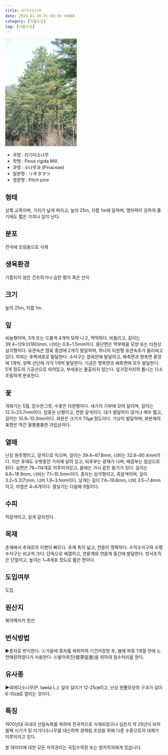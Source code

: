 ```yaml
---
title: 리기다소나무
date: 2024-01-30 01:50:38 +0800
category: [식물도감]
tag: [식물도감]
---
```




![리기다소나무](/assets/img/fileUpload/plants/basic/Pinaceae/Pinus/14987/14987_4_th2.JPG)
- 국명 : 리기다소나무
- 학명 : Pinus rigida Mill.
- 과명 : 소나무과 (Pinaceae)
- 일본명 : リギタマツ
- 영문명 : Pitch pine


## 형태
상록 교목이며, 가지가 넓게 퍼지고, 높이 25m, 지름 1m에 달하며, 맹아력이 강하여 줄기에도 짧은 가지나 잎이 난다.
## 분포
전국에 조림용으로 식재
## 생육환경
기름지지 않은 건조하거나 습한 평지 혹은 산지
## 크기
높이 25m, 지름 1m. 
## 잎
바늘형이며, 3개 또는 드물게 4개씩 모여 나고, 딱딱하다. 비틀리고, 길이는 39.4~129.0(180)mm, 너비는 0.8~1.5mm이다. 횡단면은 역부채꼴 모양 또는 타원상 삼각형이다. 유관속은 엽육 중앙에 2개가 발달하며, 하나의 타원형 유관속초가 둘러싸고 있다. 하피는 후벽세포로 발달한다. 수지구는 엽육안에 발달하고, 배축면과 향축면 중앙에 1개씩, 양쪽 선단에 각각 1개씩 발달한다. 기공은 향축면과 배축면에 모두 발달한다. 5개 정도의 기공선으로 되어있고, 부세포는 돌출되지 않는다. 잎가장자리의 톱니는 다소 조밀하게 분포한다.
## 꽃
개화기는 5월, 암수한그루, 수꽃은 타원형이다. 새가지 기부에 모여 달리며, 길이는 12.3~23.7mm이다. 암꽃은 난형이고, 연한 갈색이다. 대가 발달하지 않거나 매우 짧고, 길이는 10.9~13.3mm이다. 화분은 크기가 70㎛ 정도이다. 기낭이 발달하며, 화분체의 표면은 약간 울퉁불퉁한 과립상이다.

## 열매
난상 원추형이고, 갈색으로 익으며, 길이는 39.4~67.8mm, 너비는 32.6~60.4mm이다. 익은 후에도 오랫동안 가지에 달려 있고, 비후부는 광채가 나며, 배꼽부는 침상으로 된다. 실편은 78~114개로 이루어져있고, 끝에는 가시 같은 돌기가 있다. 길이는 8.6~18.9mm, 너비는 7.1~10.5mm이다. 종자는 삼각형이고, 흑갈색이며, 길이 3.2~5.2(7)mm, 너비 1.9~3.1mm이다. 날개는 길이 7.6~19.8mm, 너비 3.5~7.4mm이고, 자엽은 4~6개이다. 결실기는 다음해 9월이다.
## 수피
적갈색이고, 길게 갈라진다.
## 목재
춘재에서 추재로의 이행이 빠르다. 추재 폭이 넓고, 연륜이 명확하다. 수직수지구와 수평수지구는 비교적 크다. 단독으로 배열하고, 연륜계와 연륜계 중간에 발달한다. 방사조직은 단열이고, 높이는 1~8세포 정도로 짧은 편이다.
## 도입여부
도입
## 원산지
북아메리카 원산
## 번식방법
▶종자로 번식한다. 
ⓐ가을에 종자를 채취하여 기건저장한 후, 봄에 파종 1개월 전에 노천매장하였다가 사용한다.
ⓑ발아촉진(發芽促進)을 위하여 침수처리를 한다.
## 유사종
▶테에다소나무(P. taeda L.): 잎이 길이가 12-25㎝이고, 난상 원뿔모양의 구과가 길이 6-10㎝로 열리는 것이다.
## 특징
1970년대 국내의 산림녹화를 위하여 전국적으로 식재되었으나 심은지 약 25년이 되어 벌채 시기가 된 리기다소나무를 대신하여 경제림 조성을 위해 다른 수종으로의 대체가 이루어지고 있다.






본 데이터에 대한 모든 저작권리는 국립수목원 또는 원저작자에게 있습니다.
